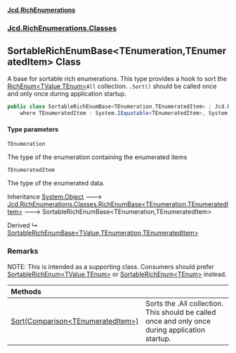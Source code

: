 #### [Jcd.RichEnumerations](index.md 'index')
### [Jcd.RichEnumerations.Classes](Jcd.RichEnumerations.Classes.md 'Jcd.RichEnumerations.Classes')

## SortableRichEnumBase<TEnumeration,TEnumeratedItem> Class

A base for sortable rich enumerations. This type provides a hook to sort the [RichEnum&lt;TValue,TEnum&gt;](Jcd.RichEnumerations.Classes.RichEnum_TValue,TEnum_.md 'Jcd.RichEnumerations.Classes.RichEnum<TValue,TEnum>')`All` collection.
`.Sort()` should be called once and only once during application startup.

```csharp
public class SortableRichEnumBase<TEnumeration,TEnumeratedItem> : Jcd.RichEnumerations.Classes.RichEnumBase<TEnumeration, TEnumeratedItem>
    where TEnumeratedItem : System.IEquatable<TEnumeratedItem>, System.IComparable<TEnumeratedItem>
```
#### Type parameters

<a name='Jcd.RichEnumerations.Classes.SortableRichEnumBase_TEnumeration,TEnumeratedItem_.TEnumeration'></a>

`TEnumeration`

The type of the enumeration containing the enumerated items

<a name='Jcd.RichEnumerations.Classes.SortableRichEnumBase_TEnumeration,TEnumeratedItem_.TEnumeratedItem'></a>

`TEnumeratedItem`

The type of the enumerated data.

Inheritance [System.Object](https://docs.microsoft.com/en-us/dotnet/api/System.Object 'System.Object') &#129106; [Jcd.RichEnumerations.Classes.RichEnumBase&lt;](Jcd.RichEnumerations.Classes.RichEnumBase_TEnumeration,TEnumeratedItem_.md 'Jcd.RichEnumerations.Classes.RichEnumBase<TEnumeration,TEnumeratedItem>')[TEnumeration](Jcd.RichEnumerations.Classes.SortableRichEnumBase_TEnumeration,TEnumeratedItem_.md#Jcd.RichEnumerations.Classes.SortableRichEnumBase_TEnumeration,TEnumeratedItem_.TEnumeration 'Jcd.RichEnumerations.Classes.SortableRichEnumBase<TEnumeration,TEnumeratedItem>.TEnumeration')[,](Jcd.RichEnumerations.Classes.RichEnumBase_TEnumeration,TEnumeratedItem_.md 'Jcd.RichEnumerations.Classes.RichEnumBase<TEnumeration,TEnumeratedItem>')[TEnumeratedItem](Jcd.RichEnumerations.Classes.SortableRichEnumBase_TEnumeration,TEnumeratedItem_.md#Jcd.RichEnumerations.Classes.SortableRichEnumBase_TEnumeration,TEnumeratedItem_.TEnumeratedItem 'Jcd.RichEnumerations.Classes.SortableRichEnumBase<TEnumeration,TEnumeratedItem>.TEnumeratedItem')[&gt;](Jcd.RichEnumerations.Classes.RichEnumBase_TEnumeration,TEnumeratedItem_.md 'Jcd.RichEnumerations.Classes.RichEnumBase<TEnumeration,TEnumeratedItem>') &#129106; SortableRichEnumBase<TEnumeration,TEnumeratedItem>

Derived
&#8627; [SortableRichEnumBase&lt;TValue,TEnumeration,TEnumeratedItem&gt;](Jcd.RichEnumerations.Classes.SortableRichEnumBase_TValue,TEnumeration,TEnumeratedItem_.md 'Jcd.RichEnumerations.Classes.SortableRichEnumBase<TValue,TEnumeration,TEnumeratedItem>')

### Remarks
NOTE: This is intended as a supporting class. Consumers should prefer [SortableRichEnum&lt;TValue,TEnum&gt;](Jcd.RichEnumerations.Classes.SortableRichEnum_TValue,TEnum_.md 'Jcd.RichEnumerations.Classes.SortableRichEnum<TValue,TEnum>')
or [SortableRichEnum&lt;TEnum&gt;](Jcd.RichEnumerations.Classes.SortableRichEnum_TEnum_.md 'Jcd.RichEnumerations.Classes.SortableRichEnum<TEnum>') instead.

| Methods | |
| :--- | :--- |
| [Sort(Comparison&lt;TEnumeratedItem&gt;)](Jcd.RichEnumerations.Classes.SortableRichEnumBase_TEnumeration,TEnumeratedItem_.Sort(System.Comparison_TEnumeratedItem_).md 'Jcd.RichEnumerations.Classes.SortableRichEnumBase<TEnumeration,TEnumeratedItem>.Sort(System.Comparison<TEnumeratedItem>)') | Sorts the .All collection. This should be called once and only once during application startup. |
